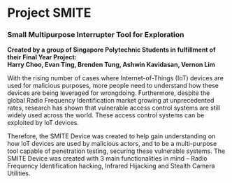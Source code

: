 # Project SMITE
### Small Multipurpose Interrupter Tool for Exploration

**Created by a group of Singapore Polytechnic Students in fulfillment of their Final Year Project: <br/>
Harry Choo, Evan Ting, Brenden Tung, Ashwin Kavidasan, Vernon Lim**

With the rising number of cases where Internet-of-Things (IoT) devices are used for malicious purposes, 
more people need to understand how these devices are being leveraged for wrongdoing.
Furthermore, despite the global Radio Frequency Identification market growing at unprecedented rates,
research has shown that vulnerable access control systems are still widely used across the world.
These access control systems can be exploited by IoT devices.

Therefore, the SMITE Device was created to help gain understanding on how IoT devices are used by malicious actors, 
and to be a multi-purpose tool capable of penetration testing, securing these vulnerable systems. 
The SMITE Device was created with 3 main functionalities in mind – Radio Frequency Identification hacking, 
Infrared Hijacking and Stealth Camera Utilities.
